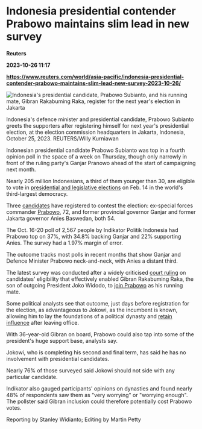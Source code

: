 # Indonesia presidential contender Prabowo maintains slim lead in new survey
**Reuters**

**2023-10-26 11:17**

**https://www.reuters.com/world/asia-pacific/indonesia-presidential-contender-prabowo-maintains-slim-lead-new-survey-2023-10-26/**

![Indonesia's presidential candidate, Prabowo Subianto, and his running mate, Gibran Rakabuming Raka, register for the next year's election in Jakarta](https://www.reuters.com/resizer/Fx6Vtfqwr8YQJliQAyYLhUygpWo=/1920x0/filters:quality(80)/cloudfront-us-east-2.images.arcpublishing.com/reuters/UAQH3XALVZNVXLDQJ4MSIIGVDM.jpg)

Indonesia's defence minister and presidential candidate, Prabowo Subianto greets the supporters after registering himself for next year's presidential election, at the election commission headquarters in Jakarta, Indonesia, October 25, 2023. REUTERS/Willy Kurniawan

Indonesian presidential candidate Prabowo Subianto was top in a fourth opinion poll in the space of a week on Thursday, though only narrowly in front of the ruling party's Ganjar Pranowo ahead of the start of campaigning next month.

Nearly 205 million Indonesians, a third of them younger than 30, are eligible to vote in [presidential and legislative elections](https://www.reuters.com/world/asia-pacific/what-you-need-know-about-indonesias-presidential-election-2023-10-25/) on Feb. 14 in the world's third-largest democracy.

Three [candidates](https://www.reuters.com/world/asia-pacific/candidates-indonesias-presidential-election-2023-10-18/) have registered to contest the election: ex-special forces commander [Prabowo](https://www.reuters.com/world/asia-pacific/once-disgraced-indonesian-ex-general-tipped-presidency-after-makeover-2023-10-23/), 72, and former provincial governor Ganjar and former Jakarta governor Anies Baswedan, both 54.

The Oct. 16-20 poll of 2,567 people by Indikator Politik Indonesia had Prabowo top on 37%, with 34.8% backing Ganjar and 22% supporting Anies. The survey had a 1.97% margin of error.

The outcome tracks most polls in recent months that show Ganjar and Defence Minister Prabowo neck-and-neck, with Anies a distant third.

The latest survey was conducted after a widely criticised [court ruling](https://www.reuters.com/world/asia-pacific/indonesian-court-ruling-casts-shadow-over-integrity-2024-election-2023-10-17/) on candidates' eligibility that effectively enabled Gibran Rakabuming Raka, the son of outgoing President Joko Widodo, to [join Prabowo](https://www.reuters.com/world/asia-pacific/indonesia-vp-hopeful-gibran-promises-develop-downstream-industry-green-economy-2023-10-25/) as his running mate.

Some political analysts see that outcome, just days before registration for the election, as advantageous to Jokowi, as the incumbent is known, allowing him to lay the foundations of a political dynasty and [retain influence](https://www.reuters.com/world/asia-pacific/jokowi-indonesias-kingmaker-works-keep-influence-after-election-2023-10-14/) after leaving office.

With 36-year-old Gibran on board, Prabowo could also tap into some of the president's huge support base, analysts say.

Jokowi, who is completing his second and final term, has said he has no involvement with presidential candidates.

Nearly 76% of those surveyed said Jokowi should not side with any particular candidate.

Indikator also gauged participants' opinions on dynasties and found nearly 48% of respondents saw them as "very worrying" or "worrying enough". The pollster said Gibran inclusion could therefore potentially cost Prabowo votes.

Reporting by Stanley Widianto; Editing by Martin Petty